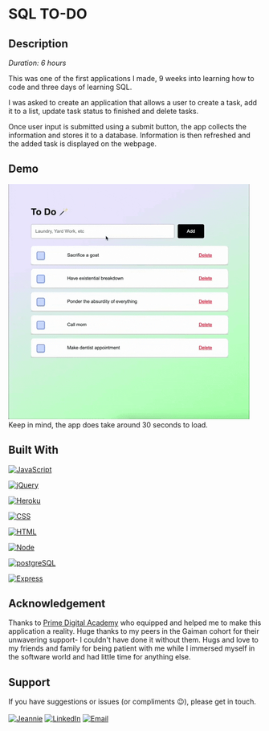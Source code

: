 # SQL TO-DO

## Description

_Duration: 6 hours_

This was one of the first applications I made, 9 weeks into learning how to code and three days of learning SQL.

I was asked to create an application that allows a user to create a task, add it to a list, update task status to finished and delete tasks. 

Once user input is submitted using a submit button, the app collects the information and stores it to a database. Information is then refreshed and the added task is displayed on the webpage. 

## Demo

![Alt Text](list.gif)
</br>
Keep in mind, the app does take around 30 seconds to load.  

## Built With

[![JavaScript](https://img.shields.io/badge/JavaScript-F7DF1E?style=for-the-badge&logo=javascript&logoColor=black)]()

[![jQuery](https://img.shields.io/badge/jQuery-0769AD?style=for-the-badge&logo=jquery&logoColor=white)]()

[![Heroku](https://img.shields.io/badge/Heroku-430098?style=for-the-badge&logo=heroku&logoColor=white)]()

[![CSS](https://img.shields.io/badge/CSS-239120?&style=for-the-badge&logo=css3&logoColor=white)]()

[![HTML](https://img.shields.io/badge/HTML5-E34F26?style=for-the-badge&logo=html5&logoColor=white)]()

[![Node](https://img.shields.io/badge/Node.js-43853D?style=for-the-badge&logo=node.js&logoColor=white)]()

[![postgreSQL](https://img.shields.io/badge/PostgreSQL-316192?style=for-the-badge&logo=postgresql&logoColor=white)]()

[![Express](https://img.shields.io/badge/Express.js-404D59?style=for-the-badge)]()

## Acknowledgement
Thanks to [Prime Digital Academy](www.primeacademy.io) who equipped and helped me to make this application a reality. Huge thanks to my peers in the Gaiman cohort for their unwavering support- I couldn't have done it without them. Hugs and love to my friends and family for being patient with me while I immersed myself in the software world and had little time for anything else. 

## Support
If you have suggestions or issues (or compliments 😉), please get in touch. 
<br/>
<br/>
[![Jeannie](https://img.shields.io/badge/-jeannie.dev-yellowgreen?style=for-the-badge)](https://www.jeannie.dev) 
[![LinkedIn](https://img.shields.io/badge/-LinkedIn-blue?style=for-the-badge&logo=linkedin)](https://linkedin.com/in/JeannieBranstrator) 
[![Email](https://img.shields.io/badge/-gmail-orange?style=for-the-badge&logo=gmail)](mailto:jmbranstrator@gmail.com) 
